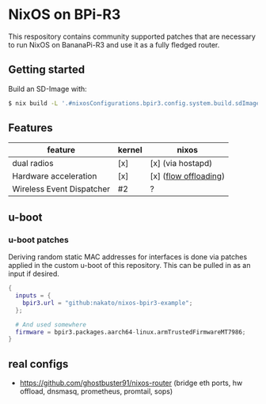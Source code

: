 # NixOS on BPi-R3

This respository contains community supported patches that are necessary to run NixOS on BananaPi-R3 and use it as a fully fledged router.

## Getting started

Build an SD-Image with:

```sh
$ nix build -L '.#nixosConfigurations.bpir3.config.system.build.sdImage'
```

## Features

| feature                   | kernel | nixos                                                                                        |
| ------------------------- | ------ | -------------------------------------------------------------------------------------------- |
| dual radios               | [x]    | [x] (via hostapd)                                                                            |
| Hardware acceleration     | [x]    | [x] ([flow offloading](https://www.kernel.org/doc/html/latest/networking/nf_flowtable.html)) |
| Wireless Event Dispatcher | #2     | ?                                                                                            |

## u-boot

### u-boot patches

Deriving random static MAC addresses for interfaces is done via patches
applied in the custom u-boot of this repository. This can be pulled in as
an input if desired.

```nix
{
  inputs = {
    bpir3.url = "github:nakato/nixos-bpir3-example";
  };

  # And used somewhere
  firmware = bpir3.packages.aarch64-linux.armTrustedFirmwareMT7986;
}
```

## real configs

- https://github.com/ghostbuster91/nixos-router
  (bridge eth ports, hw offload, dnsmasq, prometheus, promtail, sops)
